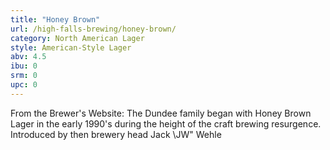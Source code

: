 ```yaml
---
title: "Honey Brown"
url: /high-falls-brewing/honey-brown/
category: North American Lager
style: American-Style Lager
abv: 4.5
ibu: 0
srm: 0
upc: 0
---
```

From the Brewer's Website:
The Dundee family began with Honey Brown Lager in the early 1990's during the height of the craft brewing resurgence. Introduced by then brewery head Jack \JW\" Wehle

